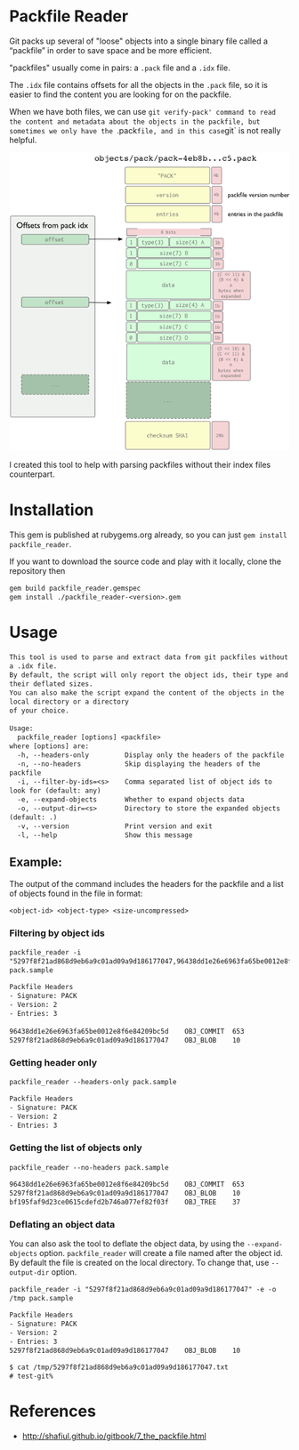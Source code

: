 # Packfile Reader

Git packs up several of "loose" objects into a single binary file called a “packfile” in order to save space and be more efficient.

"packfiles" usually come in pairs: a `.pack` file and a `.idx` file.

The `.idx` file contains offsets for all the objects in the `.pack` file, so it is easier to find the content you are looking for on the packfile.

When we have both files, we can use `git verify-pack' command to read the content and metadata about the objects in the packfile, but sometimes we only have the `.pack` file, and in this case `git` is not really helpful.

![packfile](packfile-format.png?raw=true "Packfile Format")

I created this tool to help with parsing packfiles without their index files counterpart.

# Installation

This gem is published at rubygems.org already, so you can just `gem install packfile_reader`.

If you want to download the source code and play with it locally, clone the repository then

```
gem build packfile_reader.gemspec
gem install ./packfile_reader-<version>.gem
```

# Usage

```
This tool is used to parse and extract data from git packfiles without a .idx file.
By default, the script will only report the object ids, their type and their deflated sizes.
You can also make the script expand the content of the objects in the local directory or a directory
of your choice.

Usage:
  packfile_reader [options] <packfile>
where [options] are:
  -h, --headers-only         Display only the headers of the packfile
  -n, --no-headers           Skip displaying the headers of the packfile
  -i, --filter-by-ids=<s>    Comma separated list of object ids to look for (default: any)
  -e, --expand-objects       Whether to expand objects data
  -o, --output-dir=<s>       Directory to store the expanded objects (default: .)
  -v, --version              Print version and exit
  -l, --help                 Show this message

```

## Example:

The output of the command includes the headers for the packfile and a list of objects found in the file in format:

```
<object-id> <object-type> <size-uncompressed>
```

### Filtering by object ids

```
packfile_reader -i "5297f8f21ad868d9eb6a9c01ad09a9d186177047,96438dd1e26e6963fa65be0012e8f6e84209bc5d" pack.sample
```

```
Packfile Headers
- Signature: PACK
- Version: 2
- Entries: 3

96438dd1e26e6963fa65be0012e8f6e84209bc5d	OBJ_COMMIT	653
5297f8f21ad868d9eb6a9c01ad09a9d186177047	OBJ_BLOB	10
```

### Getting header only

```
packfile_reader --headers-only pack.sample 
```

```
Packfile Headers
- Signature: PACK
- Version: 2
- Entries: 3
```

### Getting the list of objects only

```
packfile_reader --no-headers pack.sample 
```

```
96438dd1e26e6963fa65be0012e8f6e84209bc5d	OBJ_COMMIT	653
5297f8f21ad868d9eb6a9c01ad09a9d186177047	OBJ_BLOB	10
bf195faf9d23ce0615cdefd2b746a077ef82f03f	OBJ_TREE	37
```

### Deflating an object data

You can also ask the tool to deflate the object data, by using the `--expand-objects` option. `packfile_reader` will create a file named after the object id. By default the file is created on the local directory. To change that, use `--output-dir` option.

```
packfile_reader -i "5297f8f21ad868d9eb6a9c01ad09a9d186177047" -e -o /tmp pack.sample 
```

```
Packfile Headers
- Signature: PACK
- Version: 2
- Entries: 3
5297f8f21ad868d9eb6a9c01ad09a9d186177047	OBJ_BLOB	10
```

```
$ cat /tmp/5297f8f21ad868d9eb6a9c01ad09a9d186177047.txt 
# test-git%
```

# References
-  http://shafiul.github.io/gitbook/7_the_packfile.html
